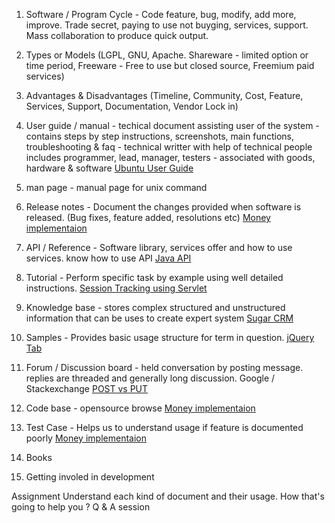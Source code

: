 1. Software / Program Cycle - Code feature, bug, modify, add more, improve. Trade secret, paying to use not buyging, 
services, support. Mass collaboration to produce quick output.
2. Types or Models (LGPL, GNU, Apache. Shareware - limited option or time period, 
                          Freeware - Free to use but closed source, Freemium paid services)
3. Advantages & Disadvantages (Timeline, Community, Cost, Feature, Services, Support, Documentation, Vendor Lock in)

4. User guide / manual - techical document assisting user of the system - contains steps by step instructions, screenshots, main functions, troubleshooting & faq - technical writter with help of technical people includes programmer, lead, manager, testers - associated with goods, hardware & software [Ubuntu User Guide](https://help.ubuntu.com/stable/ubuntu-help/)

5. man page - manual page for unix command
6. Release notes - Document the changes provided when software is released. (Bug fixes, feature added, resolutions etc) [Money implementaion](https://github.com/JodaOrg/joda-money)
7. API / Reference - Software library, services offer and how to use services. know how to use API [Java API](https://docs.oracle.com/javase/8/docs/api/index.html)
8. Tutorial - Perform specific task by example using well detailed instructions. [Session Tracking using Servlet](http://www.studytonight.com/servlet/httpsession.php)
9. Knowledge base - stores complex structured and unstructured information that can be uses to create expert system [Sugar CRM](http://support.sugarcrm.com/Knowledge_Base/)
10. Samples - Provides basic usage structure for term in question. [jQuery Tab](https://jqueryui.com/tabs/)
11. Forum / Discussion board - held conversation by posting message. replies are threaded and generally long discussion. Google / Stackexchange [POST vs PUT](http://stackoverflow.com/questions/630453/put-vs-post-in-rest?rq=1)
12. Code base - opensource browse [Money implementaion](https://github.com/JodaOrg/joda-money)
13. Test Case - Helps us to understand usage if feature is documented poorly [Money implementaion](https://github.com/JodaOrg/joda-money)
14. Books 
15. Getting involed in development

Assignment 
Understand each kind of document and their usage. How that's going to help you ?
Q & A session

